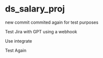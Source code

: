# ds_salary_proj
new commit
commited again for test purposes


Test Jira with GPT using a webhook

Use integrate

Test Again
